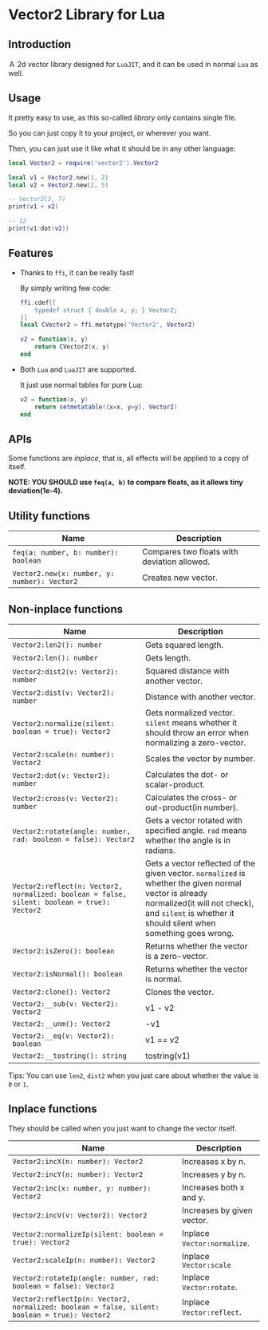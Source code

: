 # Vector2 Library for Lua

## Introduction

Ａ 2d vector library designed for `LuaJIT`, and it can be used in normal `Lua` as well.


## Usage

It pretty easy to use, as this so-called *library* only contains single file.

So you can just copy it to your project, or wherever you want.

Then, you can just use it like what it should be in any other language:

```lua
local Vector2 = require('vector2').Vector2

local v1 = Vector2.new(1, 2)
local v2 = Vector2.new(2, 5)

-- Vector2(3, 7)
print(v1 + v2)

-- 12
print(v1:dot(v2))
```


## Features


+ Thanks to `ffi`, it can be really fast!
  
  By simply writing few code:
  ```lua
  ffi.cdef[[
      typedef struct { double x, y; } Vector2;
  ]]
  local CVector2 = ffi.metatype('Vector2', Vector2)
  
  v2 = function(x, y)
      return CVector2(x, y)
  end
  ```

+ Both `Lua` and `LuaJIT` are supported.
  
  It just use normal tables for pure Lua:

  ```lua
  v2 = function(x, y)
      return setmetatable({x=x, y=y}, Vector2)
  end
  ```

## APIs

Some functions are *inplace*, that is, all effects will be applied to a copy of itself.

**NOTE: YOU SHOULD use `feq(a, b)` to compare floats, as it allows tiny deviation(1e-4).**

## Utility functions

| Name                                         | Description                                 |
| -------------------------------------------- | ------------------------------------------- |
| `feq(a: number, b: number): boolean`         | Compares two floats with deviation allowed. |
| `Vector2.new(x: number, y: number): Vector2` | Creates new vector.                         |

## Non-inplace functions

| Name                                                         | Description                                                  |
| ------------------------------------------------------------ | ------------------------------------------------------------ |
| `Vector2:len2(): number`                                     | Gets squared length.                                         |
| `Vector2:len(): number`                                      | Gets length.                                                 |
| `Vector2:dist2(v: Vector2): number`                          | Squared distance with another vector.                        |
| `Vector2:dist(v: Vector2): number`                           | Distance with another vector.                                |
| `Vector2:normalize(silent: boolean = true): Vector2`         | Gets normalized vector. `silent` means whether it should throw an error when normalizing a zero-vector. |
| `Vector2:scale(n: number): Vector2`                          | Scales the vector by number.                                 |
| `Vector2:dot(v: Vector2): number`                            | Calculates the dot- or scalar-product.                       |
| `Vector2:cross(v: Vector2): number`                          | Calculates the cross- or out-product(in number).             |
| `Vector2:rotate(angle: number, rad: boolean = false): Vector2` | Gets a vector rotated with specified angle. `rad` means whether the angle is in radians. |
| `Vector2:reflect(n: Vector2, normalized: boolean = false, silent: boolean = true): Vector2` | Gets a vector reflected of the given vector. `normalized` is whether the given normal vector is already normalized(it will not check), and `silent` is whether it should silent when something goes wrong. |
| `Vector2:isZero(): boolean`                                  | Returns whether the vector is a zero-vector.                 |
| `Vector2:isNormal(): boolean`                                | Returns whether the vector is normal.                        |
| `Vector2:clone(): Vector2`                                   | Clones the vector.                                           |
| `Vector2:__sub(v: Vector2): Vector2`                         | v1 - v2                                                      |
| `Vector2:__unm(): Vector2`                                   | -v1                                                          |
| `Vector2:__eq(v: Vector2): boolean`                          | v1 == v2                                                     |
| `Vector2:__tostring(): string`                               | tostring(v1)                                                 |

Tips: You can use `len2`, `dist2` when you just care about whether the value is `0` or `1`.

## Inplace functions

They should be called when you just want to change the vector itself.

| Name                                                         | Description                 |
| ------------------------------------------------------------ | --------------------------- |
| `Vector2:incX(n: number): Vector2`                           | Increases x by n.           |
| `Vector2:incY(n: number): Vector2`                           | Increases y by n.           |
| `Vector2:inc(x: number, y: number): Vector2`                 | Increases both x and y.     |
| `Vector2:incV(v: Vector2): Vector2`                          | Increases by given vector.  |
| `Vector2:normalizeIp(silent: boolean = true): Vector2`       | Inplace `Vector:normalize`. |
| `Vector2:scaleIp(n: number): Vector2`                        | Inplace `Vector:scale`      |
| `Vector2:rotateIp(angle: number, rad: boolean = false): Vector2` | Inplace `Vector:rotate`.    |
| `Vector2:reflectIp(n: Vector2, normalized: boolean = false, silent: boolean = true): Vector2` | Inplace `Vector:reflect`.   |
